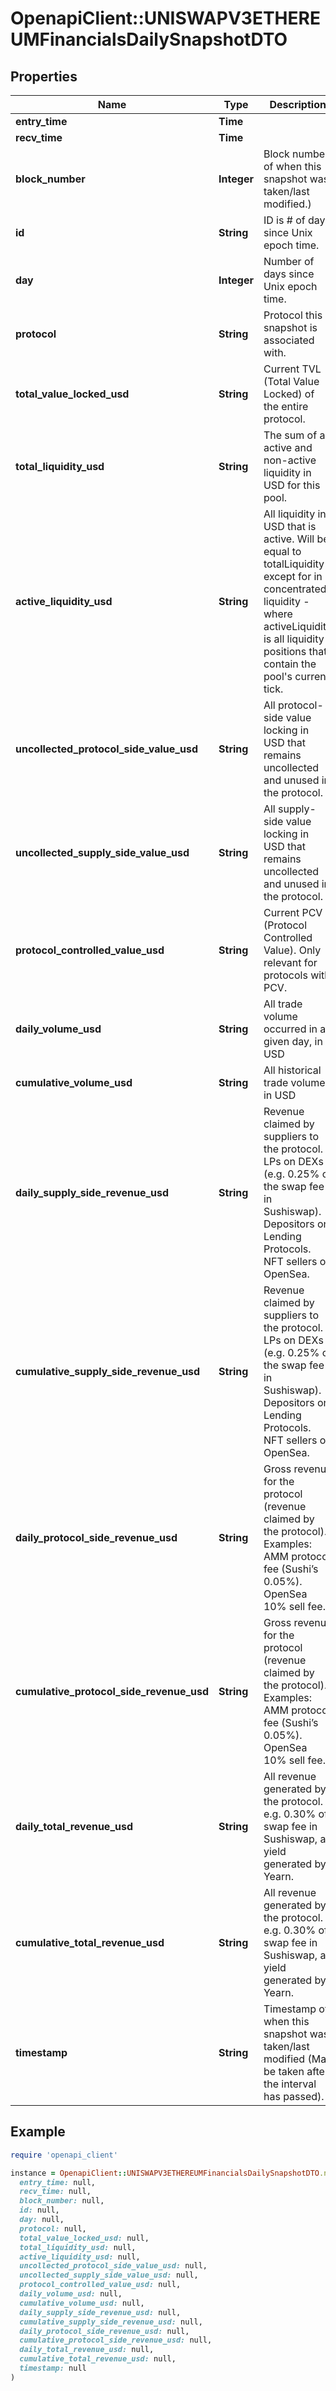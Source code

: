 # OpenapiClient::UNISWAPV3ETHEREUMFinancialsDailySnapshotDTO

## Properties

| Name | Type | Description | Notes |
| ---- | ---- | ----------- | ----- |
| **entry_time** | **Time** |  | [optional] |
| **recv_time** | **Time** |  | [optional] |
| **block_number** | **Integer** | Block number of when this snapshot was taken/last modified.) | [optional] |
| **id** | **String** | ID is # of days since Unix epoch time. | [optional] |
| **day** | **Integer** | Number of days since Unix epoch time. | [optional] |
| **protocol** | **String** | Protocol this snapshot is associated with. | [optional] |
| **total_value_locked_usd** | **String** | Current TVL (Total Value Locked) of the entire protocol. | [optional] |
| **total_liquidity_usd** | **String** | The sum of all active and non-active liquidity in USD for this pool. | [optional] |
| **active_liquidity_usd** | **String** | All liquidity in USD that is active. Will be equal to totalLiquidity except for in concentrated liquidity - where activeLiquidity is all liquidity positions that contain the pool&#39;s current tick. | [optional] |
| **uncollected_protocol_side_value_usd** | **String** | All protocol-side value locking in USD that remains uncollected and unused in the protocol. | [optional] |
| **uncollected_supply_side_value_usd** | **String** | All supply-side value locking in USD that remains uncollected and unused in the protocol. | [optional] |
| **protocol_controlled_value_usd** | **String** | Current PCV (Protocol Controlled Value). Only relevant for protocols with PCV. | [optional] |
| **daily_volume_usd** | **String** | All trade volume occurred in a given day, in USD | [optional] |
| **cumulative_volume_usd** | **String** | All historical trade volume in USD | [optional] |
| **daily_supply_side_revenue_usd** | **String** | Revenue claimed by suppliers to the protocol. LPs on DEXs (e.g. 0.25% of the swap fee in Sushiswap). Depositors on Lending Protocols. NFT sellers on OpenSea. | [optional] |
| **cumulative_supply_side_revenue_usd** | **String** | Revenue claimed by suppliers to the protocol. LPs on DEXs (e.g. 0.25% of the swap fee in Sushiswap). Depositors on Lending Protocols. NFT sellers on OpenSea. | [optional] |
| **daily_protocol_side_revenue_usd** | **String** | Gross revenue for the protocol (revenue claimed by the protocol). Examples: AMM protocol fee (Sushi’s 0.05%). OpenSea 10% sell fee. | [optional] |
| **cumulative_protocol_side_revenue_usd** | **String** | Gross revenue for the protocol (revenue claimed by the protocol). Examples: AMM protocol fee (Sushi’s 0.05%). OpenSea 10% sell fee. | [optional] |
| **daily_total_revenue_usd** | **String** | All revenue generated by the protocol. e.g. 0.30% of swap fee in Sushiswap, all yield generated by Yearn. | [optional] |
| **cumulative_total_revenue_usd** | **String** | All revenue generated by the protocol. e.g. 0.30% of swap fee in Sushiswap, all yield generated by Yearn. | [optional] |
| **timestamp** | **String** | Timestamp of when this snapshot was taken/last modified (May be taken after the interval has passed). | [optional] |

## Example

```ruby
require 'openapi_client'

instance = OpenapiClient::UNISWAPV3ETHEREUMFinancialsDailySnapshotDTO.new(
  entry_time: null,
  recv_time: null,
  block_number: null,
  id: null,
  day: null,
  protocol: null,
  total_value_locked_usd: null,
  total_liquidity_usd: null,
  active_liquidity_usd: null,
  uncollected_protocol_side_value_usd: null,
  uncollected_supply_side_value_usd: null,
  protocol_controlled_value_usd: null,
  daily_volume_usd: null,
  cumulative_volume_usd: null,
  daily_supply_side_revenue_usd: null,
  cumulative_supply_side_revenue_usd: null,
  daily_protocol_side_revenue_usd: null,
  cumulative_protocol_side_revenue_usd: null,
  daily_total_revenue_usd: null,
  cumulative_total_revenue_usd: null,
  timestamp: null
)
```

